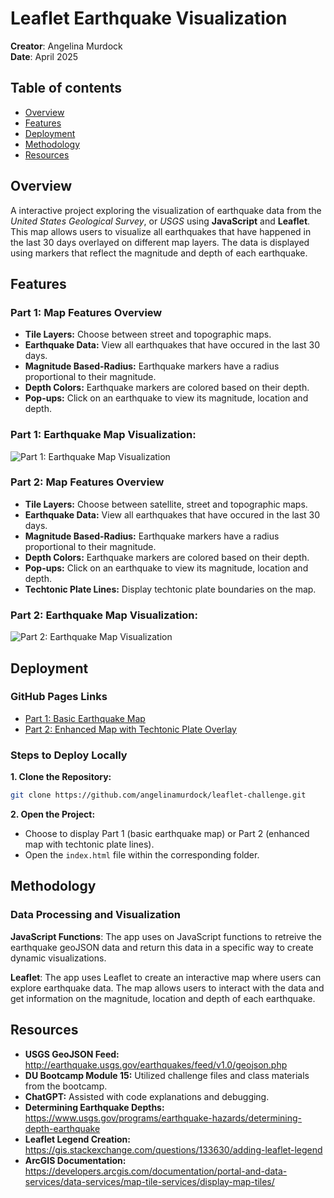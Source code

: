 # Leaflet Earthquake Visualization
**Creator**: Angelina Murdock  
**Date**: April 2025

## Table of contents
- [Overview](#overview)
- [Features](#features)
- [Deployment](#deployment)
- [Methodology](#methodology)
- [Resources](#resources)

## Overview
A interactive project exploring the visualization of earthquake data from the *United States Geological Survey*, or *USGS* using **JavaScript** and **Leaflet**. This map allows users to visualize all earthquakes that have happened in the last 30 days overlayed on different map layers. The data is displayed using markers that reflect the magnitude and depth of each earthquake. 

## Features
### Part 1: Map Features Overview
* **Tile Layers:** Choose between street and topographic maps.
* **Earthquake Data:** View all earthquakes that have occured in the last 30 days.
* **Magnitude Based-Radius:** Earthquake markers have a radius proportional to their magnitude.
* **Depth Colors:** Earthquake markers are colored based on their depth. 
* **Pop-ups:** Click on an earthquake to view its magnitude, location and depth.

### Part 1: Earthquake Map Visualization:

![Part 1: Earthquake Map Visualization](https://github.com/user-attachments/assets/4e9dc44c-4268-414e-bfe1-aa55b384b496)

### Part 2: Map Features Overview
* **Tile Layers:** Choose between satellite, street and topographic maps.
* **Earthquake Data:** View all earthquakes that have occured in the last 30 days.
* **Magnitude Based-Radius:** Earthquake markers have a radius proportional to their magnitude.
* **Depth Colors:** Earthquake markers are colored based on their depth. 
* **Pop-ups:** Click on an earthquake to view its magnitude, location and depth.
* **Techtonic Plate Lines:** Display techtonic plate boundaries on the map.

### Part 2: Earthquake Map Visualization:

![Part 2: Earthquake Map Visualization](https://github.com/user-attachments/assets/dabfb95b-8081-4d83-9706-72f82fcef8d9)

## Deployment
### GitHub Pages Links
* [Part 1: Basic Earthquake Map](https://angelinamurdock.github.io/leaflet-challenge/Leaflet-Part-1/)
* [Part 2: Enhanced Map with Techtonic Plate Overlay](https://angelinamurdock.github.io/leaflet-challenge/Leaflet-Part-2/)
### Steps to Deploy Locally
**1. Clone the Repository:**
```bash
git clone https://github.com/angelinamurdock/leaflet-challenge.git
```
**2. Open the Project:**
* Choose to display Part 1 (basic earthquake map) or Part 2 (enhanced map with techtonic plate lines).
* Open the `index.html` file within the corresponding folder.


## Methodology
### Data Processing and Visualization
**JavaScript Functions**: The app uses on JavaScript functions to retreive the earthquake geoJSON data and return this data in a specific way to create dynamic visualizations.

**Leaflet**: The app uses Leaflet to create an interactive map where users can explore earthquake data. The map allows users to interact with the data and get information on the magnitude, location and depth of each earthquake.

## Resources
* **USGS GeoJSON Feed:** http://earthquake.usgs.gov/earthquakes/feed/v1.0/geojson.php 
* **DU Bootcamp Module 15:** Utilized challenge files and class materials from the bootcamp.
* **ChatGPT:** Assisted with code explanations and debugging.
* **Determining Earthquake Depths:** https://www.usgs.gov/programs/earthquake-hazards/determining-depth-earthquake 
* **Leaflet Legend Creation:** https://gis.stackexchange.com/questions/133630/adding-leaflet-legend 
* **ArcGIS Documentation:** https://developers.arcgis.com/documentation/portal-and-data-services/data-services/map-tile-services/display-map-tiles/ 
